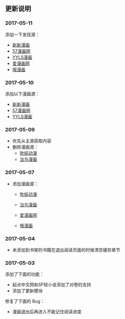 ## 更新说明

### 2017-05-11

添加一下发现源：

* [新新漫画](http://www.77mh.com)
* [57漫画网](http://www.57mh.com)
* [YYLS漫画](http://8comic.se/)
* [爱漫画网](http://www.2manhua.com/)
* [哦漫画](http://www.omanhua.com/comic/)

### 2017-05-10

添加以下漫画源：

* [新新漫画](http://www.77mh.com)
* [57漫画网](http://www.57mh.com)
* [YYLS漫画](http://8comic.se/)

### 2017-05-09

* 优先从主源获取内容
* 删除漫画源：
  * [吹妖动漫](http://www.chuiyao.com/)
  * [当鸟漫画](http://www.dangniao.com)

### 2017-05-07

* 添加漫画源：

  * [吹妖动漫](http://www.chuiyao.com/)

  * [当鸟漫画](http://www.dangniao.com)
  * [爱漫画网](http://www.2manhua.com/)
  * [哦漫画](http://www.omanhua.com/comic/)

### 2017-05-04

* 未添加到书架的书籍在退出阅读页面的时候清空缓存章节

### 2017-05-03

添加了下面的功能：

* 起点中文网和SF轻小说添加了对卷的支持
* 添加了更新模块

修复了下面的 Bug：

* 漫画退出后再进入不能记住阅读进度

